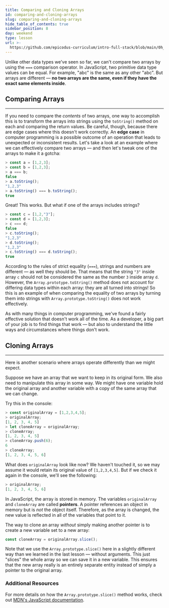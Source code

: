 ```yaml
---
title: Comparing and Cloning Arrays
id: comparing-and-cloning-arrays
slug: comparing-and-cloning-arrays
hide_table_of_contents: true
sidebar_position: 8
day: weekend
type: lesson
url: >-
  https://github.com/epicodus-curriculum/intro-full-stack/blob/main/0h_comparing_and_cloning_arrays.md
---
```


Unlike other data types we've seen so far, we can't compare two arrays by using the `===` comparison operator. In JavaScript, two primitive data type values can be equal. For example, "abc" is the same as any other "abc". But arrays are different — **no two arrays are the same, even if they have the exact same elements inside**.

## Comparing Arrays
---

If you need to compare the _contents_ of two arrays, one way to accomplish this is to transform the arrays into strings using the `toString()` method on each and comparing the return values. Be careful, though, because there are edge cases where this doesn't work correctly. An **edge case** in computer programming is a possible outcome of an operation that leads to unexpected or inconsistent results. Let's take a look at an example where we can effectively compare two arrays — and then let's tweak one of the arrays to make it a gotcha:

```javascript
> const a = [1,2,3];
> const b = [1,2,3];
> a === b;
false
> a.toString();
"1,2,3"
> a.toString() === b.toString();
true
```

Great! This works. But what if one of the arrays includes strings?

```javascript
> const c = [1,2,"3"];
> const d = [1,2,3];
> c === d;
false
> c.toString();
"1,2,3"
> d.toString();
"1,2,3"
> c.toString() === d.toString();
true
```

According to the rules of strict equality (`===`), strings and numbers are different — as well they should be. That means that the string `"3"` inside array `c` should not be considered the same as the number `3` inside array `d`. However, the `Array.prototype.toString()` method does not account for differing data types within each array: they are all turned into strings! So this is an example of when comparing the equality of two arrays by turning them into strings with `Array.prototype.toString()` does not work effectively.

As with many things in computer programming, we've found a fairly effective solution that doesn't work all of the time. As a developer, a big part of your job is to find things that work — but also to understand the little ways and circumstances where things don't work.

## Cloning Arrays
---

Here is another scenario where arrays operate differently than we might expect.

Suppose we have an array that we want to keep in its original form. We also need to manipulate this array in some way. We might have one variable hold the original array and another variable with a copy of the same array that we can change.

Try this in the console:

```javascript
> const originalArray = [1,2,3,4,5];
> originalArray;
[1, 2, 3, 4, 5]
> let cloneArray = originalArray;
> cloneArray;
[1, 2, 3, 4, 5]
> cloneArray.push(6);
6
> cloneArray;
[1, 2, 3, 4, 5, 6]
```

What does `originalArray` look like now? We haven't touched it, so we may assume it would retain its original value of `[1,2,3,4,5]`. But if we check it again in the console, we'll see the following:

```javascript
> originalArray;
[1, 2, 3, 4, 5, 6]
```

In JavaScript, the array is stored in memory. The variables `originalArray` and `cloneArray` are called **pointers**. A pointer references an object in memory but is _not_ the object itself. Therefore, as the array is changed, the new value is reflected in all of the variables that point to it.

The way to clone an array _without_ simply making another pointer is to create a new variable set to a new array:

```javascript
const cloneArray = originalArray.slice();
```

Note that we use the `Array.prototype.slice()` here in a slightly different way than we learned in the last lesson — without arguments. This just "slices" the whole array so we can save it in a new variable. This ensures that the new array really is an entirely separate entity instead of simply a pointer to the original array.

### Additional Resources

For more details on how the `Array.prototype.slice()` method works, check out [MDN's JavaScript documentation](https://developer.mozilla.org/en-US/docs/Web/JavaScript/Reference/Global_Objects/Array/slice).
